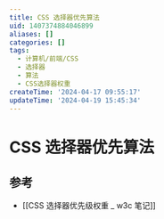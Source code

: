```yaml
---
title: CSS 选择器优先算法
uid: 1407374884046899
aliases: []
categories: []
tags:
  - 计算机/前端/CSS
  - 选择器
  - 算法
  - CSS选择器权重
createTime: '2024-04-17 09:55:17'
updateTime: '2024-04-19 15:45:34'
---
```


# CSS 选择器优先算法

## 参考

- [[CSS 选择器优先级权重 _ w3c 笔记]]
